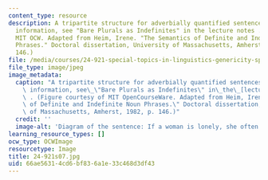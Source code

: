```yaml
---
content_type: resource
description: A tripartite structure for adverbially quantified sentences. For more
  information, see "Bare Plurals as Indefinites" in the lecture notes . (Figure by
  MIT OCW. Adapted from Heim, Irene. "The Semantics of Definite and Indefinite Noun
  Phrases." Doctoral dissertation, University of Massachusetts, Amherst, 1982, p.
  146.)
file: /media/courses/24-921-special-topics-in-linguistics-genericity-spring-2007/66ae56314cd6bf836a1e33c468d3df43_24-921s07.jpg
file_type: image/jpeg
image_metadata:
  caption: "A tripartite structure for adverbially quantified sentences. For more\
    \ information, see\_\"Bare Plurals as Indefinites\" in\_the\_[lecture notes](pages/lecture-notes)\
    \ . (Figure courtesy of MIT OpenCourseWare. Adapted from Heim, Irene. \"The Semantics\
    \ of Definite and Indefinite Noun Phrases.\" Doctoral dissertation, University\
    \ of Massachusetts, Amherst, 1982, p. 146.)"
  credit: ''
  image-alt: 'Diagram of the sentence: If a woman is lonely, she often buys a dog.'
learning_resource_types: []
ocw_type: OCWImage
resourcetype: Image
title: 24-921s07.jpg
uid: 66ae5631-4cd6-bf83-6a1e-33c468d3df43
---
```

